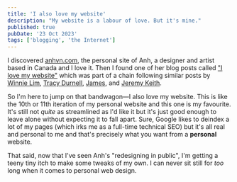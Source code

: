 ```yaml
---
title: 'I also love my website'
description: "My website is a labour of love. But it's mine."
published: true
pubDate: '23 Oct 2023'
tags: ['blogging', 'the Internet']
---
```


I discovered [anhvn.com](https://anhvn.com/), the personal site of Anh, a designer and artist based in Canada and I love it. Then I found one of her blog posts called ["I love my website"](https://anhvn.com/posts/2021/2021-12-14-i-love-my-website/) which was part of a chain following similar posts by <a href="https://winnielim.org/notes/i-love-my-website-too/">Winnie Lim</a>, <a href="https://tracydurnell.com/2021/11/19/personal-websites-are-the-best/">Tracy Durnell</a>, <a href="https://jamesg.blog/2021/11/16/i-love-my-website/">James</a>, and <a href="https://adactio.com/articles/10887">Jeremy Keith</a>.

So I'm here to jump on that bandwagon&mdash;I also love my website. This is like the 10th or 11th iteration of my personal website and this one is my favourite. It's still not *quite* as streamlined as I'd like it but it's just good enough to leave alone without expecting it to fall apart. Sure, Google likes to deindex a lot of my pages (which irks me as a full-time technical SEO) but it's all real and personal to me and that's precisely what you want from a **personal** website.

That said, now that I've seen Anh's "redesigning in public", I'm getting a teeny tiny itch to make some tweaks of my own. I can never sit still for *too* long when it comes to personal web design.